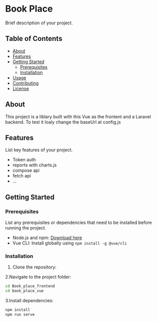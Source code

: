 # Book Place

Brief description of your project.

## Table of Contents

- [About](#about)
- [Features](#features)
- [Getting Started](#getting-started)
  - [Prerequisites](#prerequisites)
  - [Installation](#installation)
- [Usage](#usage)
- [Contributing](#contributing)
- [License](#license)

## About

This project is a liblary built with this Vue as the frontent and a Laravel backend.
To test it loaly change the baseUrl at config.js

## Features

List key features of your project.

- Token auth
- reports with charts.js
- compose api
- fetch api
- ...

## Getting Started

### Prerequisites

List any prerequisites or dependencies that need to be installed before running the project.

- Node.js and npm: [Download here](https://nodejs.org/)
- Vue CLI: Install globally using `npm install -g @vue/cli`

### Installation

1. Clone the repository:

2.Navigate to the project folder:
   ```bash
   cd Book_place_frontend
   cd book_place_vue
   ```
3.Install dependencies:
  ```bash
  npm install
  npm run serve
